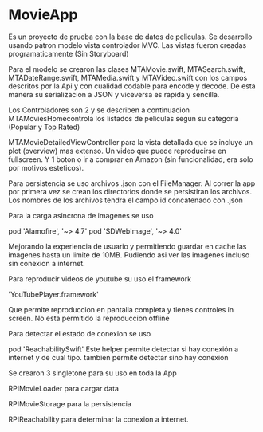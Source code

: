 # MovieApp

Es un proyecto de prueba con la base de datos de peliculas. Se desarrollo usando patron modelo vista controlador MVC. Las vistas fueron creadas programaticamente (Sin Storyboard)

Para el modelo se crearon las clases MTAMovie.swift, MTASearch.swift, MTADateRange.swift, MTAMedia.swift y MTAVideo.swift con los campos descritos por la Api y con cualidad codable para encode y decode. De esta manera su serializacion a JSON y viceversa es rapida y sencilla.

Los Controladores son 2 y se describen a continuacion MTAMoviesHomecontrola los listados de peliculas segun su categoria (Popular y Top Rated)

MTAMovieDetailedViewController para la vista detallada que se incluye un plot (overview) mas extenso. Un video que puede reproducirse en fullscreen. Y 1 boton o ir a comprar en Amazon (sin funcionalidad, era solo por motivos esteticos).

Para persistencia se uso archivos .json con el FileManager. Al correr la app por primera vez se crean los directorios donde se persistiran los archivos. Los nombres de los archivos tendra el campo id concatenado con .json

Para la carga asincrona de imagenes se uso

pod 'Alamofire', '~> 4.7'
pod 'SDWebImage', '~> 4.0'

Mejorando la experiencia de usuario y permitiendo guardar en cache las imagenes hasta un limite de 10MB. Pudiendo asi ver las imagenes incluso sin conexion a internet.

Para reproducir videos de youtube su uso el framework

'YouTubePlayer.framework'

Que permite reproduccion en pantalla completa y tienes controles in screen. No esta permitido la reproduccion offline 

Para detectar el estado de conexion se uso

pod 'ReachabilitySwift'
Este helper permite detectar si hay conexión a internet y de cual tipo. tambien permite detectar sino hay conexión

Se crearon 3 singletone para su uso en toda la App

RPIMovieLoader para cargar data

RPIMovieStorage para la persistencia

RPIReachability para determinar la conexion a internet.



